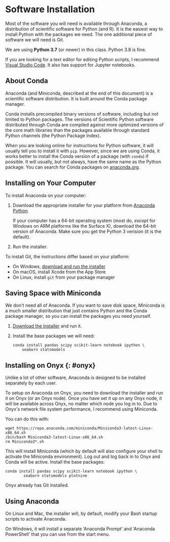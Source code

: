 # Software Installation

Most of the software you will need is available through Anaconda, a distribution of scientific software for Python (and R).
It is the easiest way to install Python with the packages we need.
The one additional piece of software we will need is Git.

We are using **Python 3.7** (or newer) in this class.
Python 3.8 is fine.

If you are looking for a text editor for editing Python scripts, I recommend [Visual Studio Code](http://code.visualstudio.com/).
It also has support for Jupyter notebooks.

## About Conda

Anaconda (and Miniconda, described at the end of this document) is a scientific software distribution.
It is built around the Conda package manager.

Conda installs precompiled binary versions of software, including but not limited to Python packages.
The versions of Scientific Python software distributed through Conda are compiled against more optimized versions of the core math libraries than the packages available through standard Python channels (the Python Package Index).

When you are looking online for instructions for Python software, it will usually tell you to install it with `pip`.
However, since we are using Conda, it works better to install the Conda version of a package (with `conda`) if possible.
It will usually, but not always, have the same name as the Python package.
You can search for Conda packages on [anaconda.org](https://anaconda.org).

## Installing on Your Computer

To install Anaconda on your computer:

1.  Download the appropriate installer for your platform from [Anaconda Python](https://www.anaconda.com/distribution/).

    If your computer has a 64-bit operating system (most do, *except* for Windows on ARM platforms like the Surface X),
    download the 64-bit version of Anaconda.  Make sure you get the Python 3 verision (it is the default).

2.  Run the installer.

To install Git, the instructions differ based on your platform:

-   On Windows, [download and run the installer](https://git-scm.com/)
-   On macOS, install Xcode from the App Store
-   On Linux, install `git` from your package manager

## Saving Space with Miniconda

We don't need all of Anaconda.  If you want to save disk space, Miniconda is a much smaller distribution that just
contains Python and the Conda package manager, so you can install the packages you need yourself.

1.  [Download the installer](https://docs.conda.io/en/latest/miniconda.html) and run it.

2.  Install the base packages we will need:

        conda install pandas scipy scikit-learn notebook ipython \
            seaborn statsmodels

## Installing on Onyx {: #onyx}

Unlike a lot of other software, Anaconda is designed to be installed separately by each user.

To setup on Anaconda on Onyx, you need to download the installer and run it on Onyx (or an Onyx node).
Once you have set it up on any Onyx node, it will be available across Onyx, no matter which node you log in to.
Due to Onyx's network file system performance, I recommend using Miniconda.

You can do this with:

    wget https://repo.anaconda.com/miniconda/Miniconda3-latest-Linux-x86_64.sh
    /bin/bash Miniconda3-latest-Linux-x86_64.sh
    rm Miniconda3*.sh

This will install Miniconda (which by default will also configure your shell to activate the Miniconda environment).
Log out and log back in to Onyx and Conda will be active.
Install the base packages:

    conda install pandas scipy scikit-learn notebook ipython \
            seaborn statsmodels plotnine

Onyx already has Git installed.

## Using Anaconda

On Linux and Mac, the installer will, by default, modify your Bash startup scripts to activate Anaconda.

On Windows, it will install a separate ‘Anaconda Prompt’ and ‘Anaconda PowerShell’ that you can use from the start menu.

